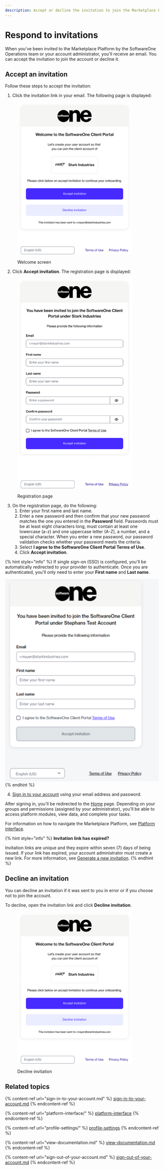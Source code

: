 ```yaml
---
description: Accept or decline the invitation to join the Marketplace Platform.
---
```


# Respond to invitations

When you've been invited to the Marketplace Platform by the SoftwareOne Operations team or your account administrator, you'll receive an email. You can accept the invitation to join the account or decline it.

## Accept an invitation

Follow these steps to accept the invitation:

1. Click the invitation link in your email. The following page is displayed:

<figure><img src="../.gitbook/assets/image (301).png" alt="" width="375"><figcaption><p>Welcome screen</p></figcaption></figure>

2. Click **Accept invitation**. The registration page is displayed:

<figure><img src="../.gitbook/assets/image (302).png" alt="" width="375"><figcaption><p>Registration page</p></figcaption></figure>

3. On the registration page, do the following:
   1. Enter your first name and last name.
   2. Enter a new password and then confirm that your new password matches the one you entered in the **Password** field. Passwords must be at least eight characters long, must contain at least one lowercase (a-z) and one uppercase letter (A-Z), a number, and a special character. When you enter a new password, our password validation checks whether your password meets the criteria.
   3. Select **I agree to the SoftwareOne Client Portal Terms of Use**.&#x20;
   4. Click **Accept invitation**.

{% hint style="info" %}
If single sign-on (SSO) is configured, you'll be automatically redirected to your provider to authenticate. Once you are authenticated, you'll only need to enter your **First name** and **Last name**.&#x20;

![](<../.gitbook/assets/image (303).png>)
{% endhint %}

4. [Sign in to your account](sign-in-to-your-account.md) using your email address and password.&#x20;

After signing in, you'll be redirected to the [Home](platform-interface/home-page.md) page. Depending on your groups and permissions (assigned by your administrator), you'll be able to access platform modules, view data, and complete your tasks.&#x20;

For information on how to navigate the Marketplace Platform, see [Platform interface](platform-interface/).

{% hint style="info" %}
**Invitation link has expired?**&#x20;

Invitation links are unique and they expire within seven (7) days of being issued. If your link has expired, your account administrator must create a new link. For more information, see [Generate a new invitation](../platform-modules/settings/users/generate-a-new-invitation.md).
{% endhint %}

## Decline an invitation

You can decline an invitation if it was sent to you in error or if you choose not to join the account.

To decline, open the invitation link and click **Decline invitation**.

<figure><img src="../.gitbook/assets/image (304).png" alt="" width="375"><figcaption><p>Decline invitation</p></figcaption></figure>

## Related topics

{% content-ref url="sign-in-to-your-account.md" %}
[sign-in-to-your-account.md](sign-in-to-your-account.md)
{% endcontent-ref %}

{% content-ref url="platform-interface/" %}
[platform-interface](platform-interface/)
{% endcontent-ref %}

{% content-ref url="profile-settings/" %}
[profile-settings](profile-settings/)
{% endcontent-ref %}

{% content-ref url="view-documentation.md" %}
[view-documentation.md](view-documentation.md)
{% endcontent-ref %}

{% content-ref url="sign-out-of-your-account.md" %}
[sign-out-of-your-account.md](sign-out-of-your-account.md)
{% endcontent-ref %}
